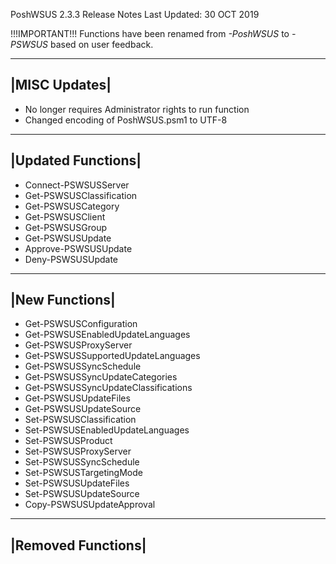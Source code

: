 PoshWSUS 2.3.3 Release Notes
Last Updated: 30 OCT 2019

!!!IMPORTANT!!!
Functions have been renamed from *-PoshWSUS* to *-PSWSUS* based on user feedback. 

-------------
|MISC Updates|
-------------
- No longer requires Administrator rights to run function
- Changed encoding of PoshWSUS.psm1 to UTF-8

-------------------
|Updated Functions|
-------------------
- Connect-PSWSUSServer
- Get-PSWSUSClassification
- Get-PSWSUSCategory
- Get-PSWSUSClient
- Get-PSWSUSGroup
- Get-PSWSUSUpdate
- Approve-PSWSUSUpdate
- Deny-PSWSUSUpdate

---------------
|New Functions|
---------------
- Get-PSWSUSConfiguration
- Get-PSWSUSEnabledUpdateLanguages
- Get-PSWSUSProxyServer
- Get-PSWSUSSupportedUpdateLanguages
- Get-PSWSUSSyncSchedule
- Get-PSWSUSSyncUpdateCategories
- Get-PSWSUSSyncUpdateClassifications
- Get-PSWSUSUpdateFiles
- Get-PSWSUSUpdateSource
- Set-PSWSUSClassification
- Set-PSWSUSEnabledUpdateLanguages
- Set-PSWSUSProduct
- Set-PSWSUSProxyServer
- Set-PSWSUSSyncSchedule
- Set-PSWSUSTargetingMode
- Set-PSWSUSUpdateFiles
- Set-PSWSUSUpdateSource
- Copy-PSWSUSUpdateApproval

-------------------
|Removed Functions|
-------------------
